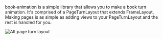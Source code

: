 book-animation is a simple library that allows you to make a book turn animation. It's comprised of a PageTurnLayout that extends FrameLayout. Making pages is as  simple as adding views to your PageTurnLayout and the rest is handled for you.

![Alt page turn layout](https://raw.github.com/briangriffey/book-animation/master/preview.png)